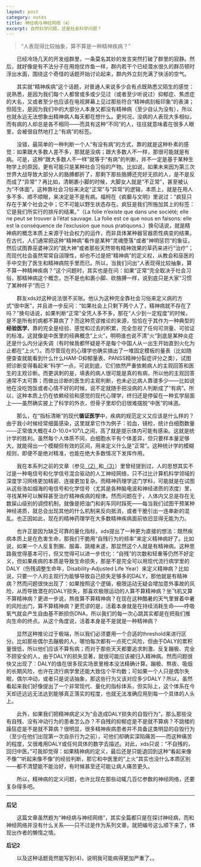 ```yaml
---
layout: post
category: notes
title: 神经病与神经网络（4）
excerpt: 自然科学问题，还是社会科学问题？
---
```


> “人表现得比较抽象，算不算是一种精神疾病？”

&emsp;&emsp;已经冷场几天的开发组群里，一条莫名其妙的发言突然打破了群里的寂静。然后，就好像是有不法分子在用炮仗炸鱼一样，群内若干个已经潜水很久的群员顿时浮出水面，围绕这个奇怪的话题开始讨论起来，群内外立刻充满了快活的空气。

&emsp;&emsp;其实就“精神疾病”这个话题，对普通人来说多少会有点既熟悉又陌生的感觉：说熟悉，是因为我们每个人都曾或多或少见过（或者至少听说过）抑郁症、焦虑症的大名，又或者至少也应该在电视屏幕上见过那些符合“精神病刻板印象”的表演；但陌生，是因为我们中的大部分人本身又都没有精神病（至少自认为没有），所以也就永远无法想象出精神病人每天都在想什么。更何况，没病的人表现大多相似，而有病的人却总是各不相同——而具有这种“不同”的人，往往就意味着在很多人眼里，会被很自然地打上“有病”的标签。

&emsp;&emsp;没错，最简单的一种判断一个人“有没有病”的方式，靠的就是这种朴素的感觉：如果跟大多数人差不多，那就是没病；跟大多数人不一样，那很可能就是有病。可是，这种“跟大多数人不一样”就等于“有病”的判断，并不一定是基于某种生物学上的原因，更有可能只是某种社会习俗的产物。比如说，如果未来因为第三次世界大战导致大部分人的胳膊都折了，那剩下那些胳膊还完好无损的人，是不是反而成了“异常”？再比如，清朝裹小脚的时候，大脚女人就是“不正常”，甚至被认为“不体面”。这种靠社会习俗来决定“正常”与“异常”的逻辑，本质上，就是在用人多不多、顺不顺眼，来决定是不是有病。福柯在《疯癫与文明》里说过：“疯狂只存在于某个社会之中；它不可能以野生状态存在。疯狂是我们所施加其上的标签：它是我们所实行的排斥的结果。”（La folie n’existe que dans une société; elle ne peut se trouver à l’état sauvage. La folie est ce que nous en faisons: elle est la conséquence de l’exclusion que nous pratiquons.）换句话说，就是精神病的概念本质上来源于社会权力的运作，而非具体某种器官器质性病变的结果。在古代，人们通常把这种“精神病”看作是某种”灵魂堕落“或者”神明惩罚“的象征，然后试图靠巫婆神汉的“跳大神”或者那些天然带有精神效果的草药来进行“治疗”；而现代社会虽然常常自诩理性，却也不过是把“精神病”的定义权，从教会和巫医的手中交到了医生和精神病院手里而已。所以，当我们问出“人表现得比较抽象，算不算一种精神疾病？”这个问题时，其实也是在问：如果“正常”完全取决于社会习俗，那精神病这个概念，岂不是也和裹小脚、砍胳膊一样，说到底只是大家“习惯了某种样子”而已？

&emsp;&emsp;群友xds对这种说法很不买账。他认为这种完全靠社会习俗来定义病的方式“很中医”，并且进一步反问：“如果社会上只剩下两个人了，精神病就不存在了吗？”换句话说，如果判断“正常”全凭人多不多，那在“人少到一定程度”的时候，是不是所有的病都不算病了？而这种荒谬推论的来源，恰恰在于其作为一种典型的**经验医学**，靠的完全是经验、感觉和过去的积累，完全忽视了任何可测量、可验证的标准。这就像是中医里的经典概念“上火”，明明谁也说不清”火“到底是某种炎症还是什么内分泌失调（有时候我都怀疑是不是每个中国人从一出生开始直到火化为止都在”上火“）。而尽管现在的心理学也确实搞出了一堆固定模板的量表（比如随便查查就能看到什么什么HAM-D抑郁量表、PANSS精神分裂症评分之类），试图把诊断变得看起来“科学”一点，可说到底，它们依然严重依赖病人的主观回答和医生的主观诊断。而更讽刺的是，填表的病人很可能是真的有病，所以他的主观回答通常不太可靠；而做出诊断的医生的主观判断，也未必比病人靠谱多少——比如说他在没吃饱饭或者心情不好的时候，说不定就随手把没病的人判断成了“有病”。所以，这种本质上仍在依赖经验和感觉的现代心理学，终归还是停留在一种玄学层面上——虽然确实披上了科学的外衣，但骨子里却仍旧很难摆脱“中医”的味道。

&emsp;&emsp;那么，在“指标清晰”的现代**循证医学**中，疾病的规范定义又应该是什么样的？由于我小时候经常细菌感染，这里就拿它作为例子：验血，镜检，统计白细胞数量——正常值大概在4.0-10.0×10⁹/L之间，高了就是提示体内可能有感染。这就是统计学的胜利。虽然每个人体质不同，白细胞水平有个体差异，但只要样本量足够大，就能得出一个模糊但有效的区间，用来定义什么是“正常”。这种统计学的模糊规则，即便不是绝对精准，也能在绝大多数情况下发挥作用。

&emsp;&emsp;我在本系列之前的文章（参见[（2）](./神经病与神经网络-2)和[（3）](./神经病与神经网络-3)）里曾经提到过，人的思想其实不过是一种电信号和化学信号混合驱动的人工神经网络，只不过比计算机科学领域的深度学习网络更加精密、连接更加复杂。而精神药理学这门学科，可能就是在试图从这些浩如烟海的电信号和化学信号（尤其是各种脑电波和神经递质的浓度）里，寻找某种可以解释甚至治疗精神疾病的规律。然而问题在于，人体内又总是存在无数屎山级别的调控机制，就像是把油门和刹车同时踩死——每当我们试图干预某种神经递质，就总会出现其他的什么机制来反向抵消，或者干脆引出一连串新的混乱。也正因如此，现在的精神药理学在大多数精神疾病面前依旧显得无能为力。

&emsp;&emsp;也许正是因为缺乏可靠的量化指标，xds提出了一种更为直接的想法：既然疾病本质上是在危害生命，那我们干脆用“自残行为的频率”来定义精神病好了。比如说，如果一个人反复割腕、服毒、跳楼未遂，那显然这个人就是有精神病。这种思路我觉得基本可行，但又觉得可以进一步优化：“自残”的次数和轻重等仍然不好定义，但如果疾病的本质是导致生命损失，那是不是完全可以用现代流行病学里的DALY（伤残调整生命年，Disability-Adjusted Life Year）来定义精神病？比如说，只要一个人的主观行为能够导致自己损失足够多的DALY，那他就是有精神病？然而问题很快出现了：如果按照这个逻辑，极限运动无疑会增加意外事故的风险，从而导致潜在的DALY损失，那喜欢极限运动的人算不算精神病？坐飞机又算不算精神病？更进一步说，熬夜算不算精神病？在现在这种酷暑的天气里冒着中暑的风险出门，算不算精神病？更荒谬的是，活着本身就是在持续消耗生命——呼吸氧气就会产生自由基不断损伤DNA，所以我们的每一次心跳其实都是在把我们推向生命的终点。从这个角度说，活着本身是不是就是一种精神病？

&emsp;&emsp;显然这种推论过于极端，所以我们必须要用一个合适的threshold来进行区分。比如那些偶尔去蹦极的人，哪怕每次都有一点死亡风险，但由于DALY的累积量很低，所以他们应该不算有病；而对于那些天天都要追求刺激、反复蹦极、完全不顾安全的人，由于DALY的损失显著，就很可能应该被归入精神病。然而问题很快又出现了：DALY的值在很多现实场景里根本没法精确计算。蹦极、熬夜、吸烟的长期风险，也许在流行病学里还能大致估个平均数；可如果一个人只是偶尔失眠，偶尔冲动，或者只是说话抽象，那这些行为又该对应多少DALY？所以，虽然看起来我们好像提出了一个非常现代、量化的指标体系，但实际上，这个体系在今天却还远远无法达到能够真正落实的程度，也就无法准确应用到每一个具体的人头上。

&emsp;&emsp;此外，如果我们把精神病定义为“会造成DALY损失的自毁行为”，那么那些没有自残、没有冲动行为的患者怎么办？不自残的抑郁症是不是就不算病？不跳楼的躁狂症是不是就不算病？很明显，很多精神疾病患者并不具备这类明显的自毁行为（至少在他们出现第一次自杀行为之前），可他们却确实深陷痛苦——而这种痛苦的程度，又很难用DALY或任何具体的数字去描述。对此，xds只说：“不自残的，回归中医。”可我却觉得：如果精神病的定义，最后还是只能退回到这种“看起来像不像”“听起来像不像”的经验判断，那它和中医里的“上火”其实也没什么本质区别——都不清楚能不能治好，有时候甚至还可能让病人痛苦更久。

&emsp;&emsp;所以，精神病的定义问题，也许比现在那些动辄几百亿参数的神经网络，还要复杂得多吧。

---------

**后记**

&emsp;&emsp;这篇文章虽然题为“神经病与神经网络”，其实全篇都只是在探讨神经病，而和神经网络并没有什么关系——只不过是作为系列文章，就把编号这么顺下来了，体现出作者的懒惰之情。

**后记2**

&emsp;&emsp;以及这种话题竟然能写到(4)，说明我可能病得更加严重了。。
